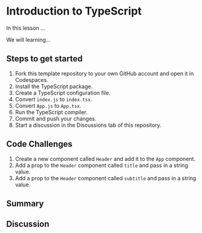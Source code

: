 # Introduction to TypeScript

In this lesson ...

We will learning...

## Steps to get started

1. Fork this template repository to your own GitHub account and open it in Codespaces.
2. Install the TypeScript package.
3. Create a TypeScript configuration file.
4. Convert `index.js` to `index.tsx`.
5. Convert `App.js` to `App.tsx`.
6. Run the TypeScript compiler.
7. Commit and push your changes.
8. Start a discussion in the Discussions tab of this repository.

## Code Challenges

1. Create a new component called `Header` and add it to the `App` component.
2. Add a prop to the `Header` component called `title` and pass in a string value.
3. Add a prop to the `Header` component called `subtitle` and pass in a string value.

## Summary



## Discussion